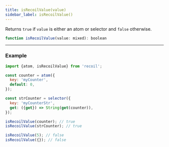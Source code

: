 ```yaml
---
title: isRecoilValue(value)
sidebar_label: isRecoilValue()
---
```


Returns `true` if `value` is either an atom or selector and `false` otherwise.

```jsx
function isRecoilValue(value: mixed): boolean
```

---

### Example

```jsx
import {atom, isRecoilValue} from 'recoil';

const counter = atom({
  key: 'myCounter',
  default: 0,
});

const strCounter = selector({
  key: 'myCounterStr',
  get: ({get}) => String(get(counter)),
});

isRecoilValue(counter); // true
isRecoilValue(strCounter); // true

isRecoilValue(5); // false
isRecoilValue({}); // false
```
